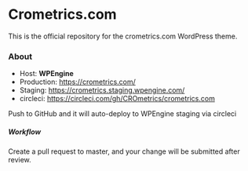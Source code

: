 # Crometrics.com

This is the official repository for the crometrics.com WordPress theme.

### About

* Host: **WPEngine**
* Production: https://crometrics.com/
* Staging: https://crometrics.staging.wpengine.com/
* circleci: https://circleci.com/gh/CROmetrics/crometrics.com

Push to GitHub and it will auto-deploy to WPEngine staging via circleci

##### Workflow
Create a pull request to master, and your change will be submitted after review.
